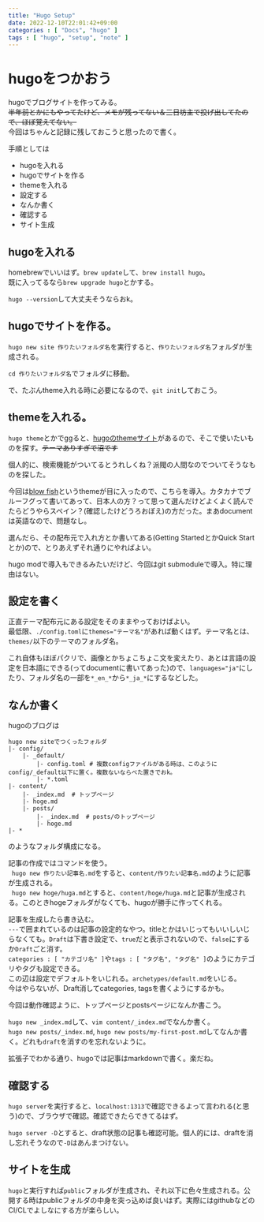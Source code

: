 ```yaml
---
title: "Hugo Setup"
date: 2022-12-10T22:01:42+09:00
categories : [ "Docs", "hugo" ]
tags : [ "hugo", "setup", "note" ]
---
```


# hugoをつかおう

hugoでブログサイトを作ってみる。  
~~半年前とかにもやってたけど、メモが残ってない＆三日坊主で投げ出してたので、ほぼ覚えてない。~~  
今回はちゃんと記録に残しておこうと思ったので書く。

手順としては
* hugoを入れる
* hugoでサイトを作る
* themeを入れる
* 設定する
* なんか書く
* 確認する
* サイト生成

## hugoを入れる

homebrewでいいはず。```brew update```して、```brew install hugo```。  
既に入ってるなら```brew upgrade hugo```とかする。

```hugo --version```して大丈夫そうならおk。


## hugoでサイトを作る。

```hugo new site 作りたいフォルダ名```を実行すると、```作りたいフォルダ名```フォルダが生成される。

```cd 作りたいフォルダ名```でフォルダに移動。

で、たぶんtheme入れる時に必要になるので、```git init```しておこう。

## themeを入れる。

```hugo theme```とかでggると、[hugoのthemeサイト](https://themes.gohugo.io)があるので、そこで使いたいものを探す。~~テーマありすぎで沼です~~

個人的に、検索機能がついてるとうれしくね？派閥の人間なのでついてそうなものを探した。

今回は[blow fish](https://themes.gohugo.io/themes/blowfish/)というthemeが目に入ったので、こちらを導入。カタカナでブルーフグって書いてあって、日本人の方？って思って選んだけどよくよく読んでたらどうやらスペイン？(確認したけどうろおぼえ)の方だった。まあdocumentは英語なので、問題なし。

選んだら、その配布元で入れ方とか書いてある(Getting StartedとかQuick Startとか)ので、とりあえずそれ通りにやればよい。

hugo modで導入もできるみたいだけど、今回はgit submoduleで導入。特に理由はない。

## 設定を書く

正直テーマ配布元にある設定をそのままやっておけばよい。  
最低限、```./config.toml```に```themes="テーマ名"```があれば動くはず。テーマ名とは、```themes/```以下のテーマのフォルダ名。

これ自体もほぼパクリで、画像とかちょこちょこ文を変えたり、あとは言語の設定を日本語にできる(ってdocumentに書いてあった)ので、```languages="ja"```にしたり、フォルダ名の一部を```*_en_*```から```*_ja_*```にするなどした。

## なんか書く

hugoのブログは
```
hugo new siteでつくったフォルダ
|- config/
    |- _default/
        |- config.toml # 複数configファイルがある時は、このようにconfig/_default以下に置く。複数ないならべた置きでおk。
        |- *.toml
|- content/
    |- _index.md  # トップページ
    |- hoge.md
    |- posts/
        |- _index.md  # posts/のトップページ
        |- hoge.md
|- *
```
のようなフォルダ構成になる。

記事の作成ではコマンドを使う。  
``` hugo new 作りたい記事名.md```をすると、```content/作りたい記事名.md```のように記事が生成される。  
``` hugo new hoge/huga.md```とすると、```content/hoge/huga.md```と記事が生成される。このときhogeフォルダがなくても、hugoが勝手に作ってくれる。

記事を生成したら書き込む。  
```---```で囲まれているのは記事の設定的なやつ。titleとかはいじってもいいしいじらなくても。```Draft```は下書き設定で、```true```だと表示されないので、```false```にするか```Draft```ごと消す。  
```categories : [ "カテゴリ名" ]```や```tags : [ "タグ名", "タグ名" ]```のようにカテゴリやタグも設定できる。  
この辺は設定でデフォルトをいじれる。```archetypes/default.md```をいじる。  
今はやらないが、Draft消してcategories, tagsを書くようにするかも。

今回は動作確認ように、トップページとpostsページになんか書こう。

```hugo new _index.md```して、```vim content/_index.md```でなんか書く。  
```hugo new posts/_index.md```, ```hugo new posts/my-first-post.md```してなんか書く。どれも```draft```を消すのを忘れないように。

拡張子でわかる通り、hugoでは記事はmarkdownで書く。楽だね。

## 確認する

```hugo server```を実行すると、```localhost:1313```で確認できるよって言われる(と思う)ので、ブラウザで確認。確認できたらできてるはず。

```hugo server -D```とすると、draft状態の記事も確認可能。個人的には、draftを消し忘れそうなので```-D```はあんまつけない。

## サイトを生成

```hugo```と実行すれば```public```フォルダが生成され、それ以下に色々生成される。公開する時はpublicフォルダの中身を突っ込めば良いはず。実際にはgithubなどのCI/CLでよしなにする方が楽らしい。

